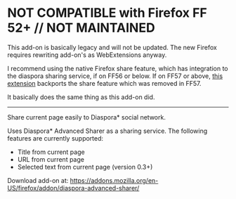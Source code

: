 # NOT COMPATIBLE with Firefox FF 52+ // NOT MAINTAINED

This add-on is basically legacy and will not be updated. The new Firefox requires rewriting add-on's as WebExtensions anyway.

I recommend using the native Firefox share feature, which has integration to the diaspora sharing service, if on FF56 or below. If on FF57 or above, [this extension](https://addons.mozilla.org/en-US/firefox/addon/share-backported/) backports the share feature which was removed in FF57.

It basically does the same thing as this add-on did.

----

Share current page easily to Diaspora* social network.

Uses Diaspora* Advanced Sharer as a sharing service. The following features are currently supported:
- Title from current page
- URL from current page
- Selected text from current page (version 0.3+)

Download add-on at: https://addons.mozilla.org/en-US/firefox/addon/diaspora-advanced-sharer/

